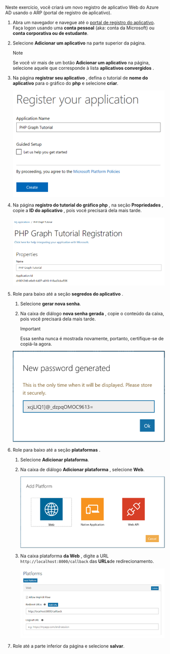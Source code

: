<!-- markdownlint-disable MD002 MD041 -->

Neste exercício, você criará um novo registro de aplicativo Web do Azure AD usando o ARP (portal de registro de aplicativo).

1. Abra um navegador e navegue até o [portal de registro do aplicativo](https://apps.dev.microsoft.com). Faça logon usando uma **conta pessoal** (aka: conta da Microsoft) ou **conta corporativa ou de estudante**.

1. Selecione **Adicionar um aplicativo** na parte superior da página.

    > [!NOTE]
    > Se você vir mais de um botão **Adicionar um aplicativo** na página, selecione aquele que corresponde à lista **aplicativos convergidos** .

1. Na página **registrar seu aplicativo** , defina o tutorial de **nome do aplicativo** para o gráfico do **php** e selecione **criar**.

    ![Captura de tela da criação de um novo aplicativo no site do portal de registro de aplicativo](./images/arp-create-app-01.png)

1. Na página **registro do tutorial do gráfico php** , na seção **Propriedades** , copie a **ID do aplicativo** , pois você precisará dela mais tarde.

    ![Captura de tela da ID do aplicativo recém-criado](./images/arp-create-app-02.png)

1. Role para baixo até a seção **segredos do aplicativo** .

    1. Selecione **gerar nova senha**.
    1. Na caixa de diálogo **nova senha gerada** , copie o conteúdo da caixa, pois você precisará dela mais tarde.

        > [!IMPORTANT]
        > Essa senha nunca é mostrada novamente, portanto, certifique-se de copiá-la agora.

    ![Captura de tela da senha do aplicativo recém-criado](./images/arp-create-app-03.png)

1. Role para baixo até a seção **plataformas** .

    1. Selecione **Adicionar plataforma**.
    1. Na caixa de diálogo **Adicionar plataforma** , selecione **Web**.

        ![Captura de tela criando uma plataforma para o aplicativo](./images/arp-create-app-04.png)

    1. Na caixa plataforma **da Web** , digite a URL `http://localhost:8000/callback` das **URLs**de redirecionamento.

        ![Captura de tela da nova plataforma Web adicionada para o aplicativo](./images/arp-create-app-05.png)

1. Role até a parte inferior da página e selecione **salvar**.